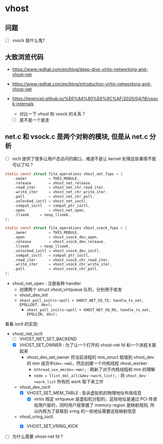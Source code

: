 # vhost

## 问题
- [ ] vsock 是什么鬼?

## 大致浏览代码
- https://www.redhat.com/en/blog/deep-dive-virtio-networking-and-vhost-net
- https://www.redhat.com/en/blog/introduction-virtio-networking-and-vhost-net

- https://terenceli.github.io/%E6%8A%80%E6%9C%AF/2020/04/18/vsock-internals
  - 对比一下 vhost 和 vsock 的关系？
  - [ ] 是不是一个是走 

## net.c 和 vsock.c 是两个对称的模块, 但是从 net.c 分析
- [ ] ioctl 提供了很多让用户态访问的接口，难道不是让 kernel 处理这些事情不就可以了吗 ?

```c
static const struct file_operations vhost_net_fops = {
	.owner          = THIS_MODULE,
	.release        = vhost_net_release,
	.read_iter      = vhost_net_chr_read_iter,
	.write_iter     = vhost_net_chr_write_iter,
	.poll           = vhost_net_chr_poll,
	.unlocked_ioctl = vhost_net_ioctl,
	.compat_ioctl   = compat_ptr_ioctl,
	.open           = vhost_net_open,
	.llseek		= noop_llseek,
};

static const struct file_operations vhost_vsock_fops = {
	.owner          = THIS_MODULE,
	.open           = vhost_vsock_dev_open,
	.release        = vhost_vsock_dev_release,
	.llseek		= noop_llseek,
	.unlocked_ioctl = vhost_vsock_dev_ioctl,
	.compat_ioctl   = compat_ptr_ioctl,
	.read_iter      = vhost_vsock_chr_read_iter,
	.write_iter     = vhost_vsock_chr_write_iter,
	.poll           = vhost_vsock_chr_poll,
};
```

- vhost_net_open : 注册各种 handler
  - 创建两个 struct vhost_virtqueue 队列，分别用于收发
  - vhost_dev_init 
  - `vhost_poll_init(n->poll + VHOST_NET_VQ_TX, handle_tx_net, EPOLLOUT, dev);`
	- `vhost_poll_init(n->poll + VHOST_NET_VQ_RX, handle_rx_net, EPOLLIN, dev);`

看看 ioctl 的实现:
- vhost_net_ioctl
  - [ ] VHOST_NET_SET_BACKEND
  - [x] VHOST_SET_OWNER : 为了让一个打开的 vhost-net fd 和一个进程关联起来
    - vhost_dev_set_owner 将当前进程的 mm_struct 赋值到 vhost_dev 的 mm 成员中(`dev->mm`)，然后创建一个内核线程 vhost_worker
      - `kthread_use_mm(dev->mm);` : 刷新了对于内核线程和 mm 的理解
      - `node = llist_del_all(&dev->work_list);` : 将 `vhost_dev->work_list` 所有的 work 取下来工作
  - vhost_dev_ioctl
    - [x] VHOST_SET_MEM_TABLE : 告诉虚拟机的物理地址布局信息
      - [x] virtio 规定 virtqueue 是虚拟机分配的，这些地址是通过 PCI 传递给用户层的，同时用户层掌握了 memory region 是映射规则, 所以内核为了获取到 vring 的一些地址需要这些映射信息
  - vhost_vring_ioctl
    - [x] VHOST_SET_VRING_KICK


- [ ] 为什么需要 vhost-net fd ?
